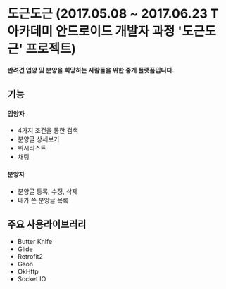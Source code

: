 도근도근 (2017.05.08 ~ 2017.06.23 T아카데미 안드로이드 개발자 과정 '도근도근' 프로젝트)
======

#### 반려견 입양 및 분양을 희망하는 사람들을 위한 중개 플랫폼입니다.

## 기능
#### 입양자
* 4가지 조건을 통한 검색
* 분양글 상세보기
* 위시리스트
* 채팅

#### 분양자
* 분양글 등록, 수정, 삭제
* 내가 쓴 분양글 목록

## 주요 사용라이브러리
* Butter Knife
* Glide
* Retrofit2
* Gson
* OkHttp
* Socket IO
